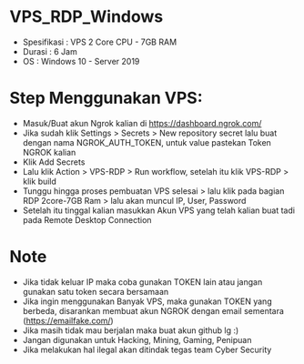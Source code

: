 # VPS_RDP_Windows


- Spesifikasi : VPS 2 Core CPU - 7GB RAM
- Durasi      : 6 Jam
- OS          : Windows 10 - Server 2019


# Step Menggunakan VPS:

- Masuk/Buat akun Ngrok kalian di https://dashboard.ngrok.com/
- Jika sudah klik Settings > Secrets > New repository secret lalu buat dengan nama NGROK_AUTH_TOKEN, untuk value pastekan Token NGROK kalian
- Klik Add Secrets
- Lalu klik Action > VPS-RDP > Run workflow, setelah itu klik VPS-RDP > klik build
- Tunggu hingga proses pembuatan VPS selesai > lalu klik pada bagian RDP 2core-7GB Ram > lalu akan muncul IP, User, Password
- Setelah itu tinggal kalian masukkan Akun VPS yang telah kalian buat tadi pada Remote Desktop Connection

# Note

- Jika tidak keluar IP maka coba gunakan TOKEN lain atau jangan gunakan satu token secara bersamaan 
- Jika ingin menggunakan Banyak VPS, maka gunakan TOKEN yang berbeda, disarankan membuat akun NGROK dengan email sementara (https://emailfake.com/)
- Jika masih tidak mau berjalan maka buat akun github lg :)
- Jangan digunakan untuk Hacking, Mining, Gaming, Penipuan
- Jika melakukan hal ilegal akan ditindak tegas team Cyber Security
